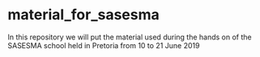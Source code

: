 # material_for_sasesma

In this repository we will put the material used during the hands on of the SASESMA school held in Pretoria from 10 to 21 June 2019
